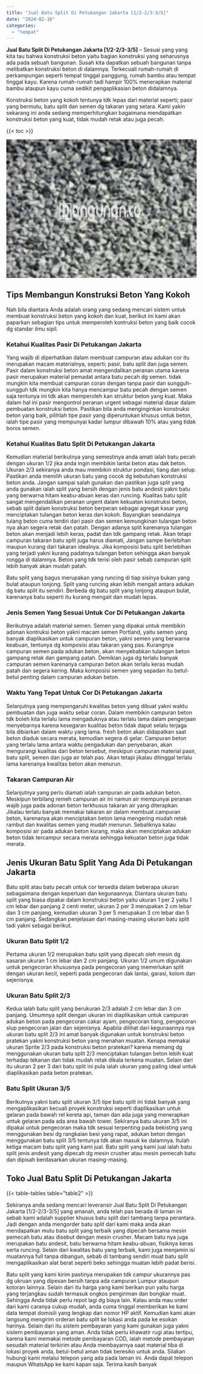 ```yaml
---
title: "Jual Batu Split Di Petukangan Jakarta [1/2-2/3-3/5]"
date: "2024-02-16"
categories: 
  - "tempat"
---
```


**Jual Batu Split Di Petukangan Jakarta \[1/2-2/3-3/5\]** – Sesuai yang yang kita tau bahwa konstruksi beton yaitu bagian konstruksi yang seharusnya ada pada sebuah bangunan. Susah kita dapatkan sebuah bangunan tanpa melibatkan konstruksi beton di dalamnya. Terkecuali rumah-rumah di perkampungan seperti tempat tinggal panggung, rumah bambu atau tempat tinggal kayu. Karena rumah-rumah tadi hampir 100% menerapkan material bambu ataupun kayu cuma sedikit pengaplikasian beton didalamnya.

Konstruksi beton yang kokoh tentunya tdk lepas dari material seperti; pasir yang bermutu, batu split dan semen dg takaran yang setara. Kami yakin sekarang ini anda sedang memperhitungkan bagaimana mendapatkan konstruksi beton yang kuat, tidak mudah retak atau juga pecah.

{{< toc >}}

![Jual Batu Split Di Petukangan Jakarta [1/2-2/3-3/5]](/images/jual-batu-split-20.png)

## Tips Membangun Konstruksi Beton Yang Kokoh

Nah bila diantara Anda adalah orang yang sedang mencari sistem untuk membuat konstruksi beton yang kokoh dan kuat, berikut ini kami akan paparkan sebagian tips untuk memperoleh kontruksi beton yang baik cocok dg standar ilmu sipil.

### Ketahui Kualitas Pasir Di Petukangan Jakarta

Yang wajib di diperhatikan dalam membuat campuran atau adukan cor itu merupakan macam materialnya, seperti; pasir, batu split dan juga semen. Pasir dalam konstruksi beton amat mengendalikan peranan utama karena pasir merupakan material pemadat antara batu pecah dg semen. tidak mungkin kita membuat campuran coran dengan tanpa pasir dan sungguh-sungguh tdk mungkin kita hanya mencampur batu pecah dengan semen saja tentunya ini tdk akan memperoleh kan struktur beton yang kuat. Maka dalam hal ini pasir mengontrol peranan urgent sebagai material dasar dalam pembuatan konstruksi beton. Pastikan bila anda menginginkan konstruksi beton yang baik, pilihlah tipe pasir yang diperuntukan khusus untuk beton, ialah tipe pasir yang mempunyai kadar lumpur dibawah 10% atau yang tidak boros semen.

### Ketahui Kualitas Batu Split Di Petukangan Jakarta

Kemudian material berikutnya yang semestinya anda amati ialah batu pecah dengan ukuran 1/2 jika anda ingin membikin lantai beton atau dak beton. Ukuran 2/3 sekiranya anda mau membikin struktur pondasi, tiang dan selup. Pastikan anda memilih ukuran batu yang cocok dg kebutuhan konstruksi beton anda. Jangan sampai salah gunakan dan pastikan juga split yang anda gunakan ialah split yang bersih dengan jenis batu andesit yakni batu yang berwarna hitam keabu-abuan keras dan runcing. Kualitas batu split sangat mengendalikan peranan urgent dalam kekuatan konstruksi beton, sebab split dalam konstruksi beton berperan sebagai agregat kasar yang menciptakan tulangan beton keras dan kokoh. Bayangkan seandainya tulang beton cuma terdiri dari pasir dan semen kemungkinan tulangan beton nya akan segera retak dan patah. Dengan adanya split karenanya tulangan beton akan menjadi lebih keras, padat dan tdk gampang retak. Akan tetapi campuran takaran batu split juga harus diamati, Jangan sampe berlebihan maupun kurang dari takaran idealnya. Jika komposisi batu split berlebihan yang terjadi yakni kurang padatnya tulangan beton sehingga akan banyak rongga di dalamnya. Beton yang tdk terisi oleh pasir sebab campuran split lebih banyak akan mudah patah.

Batu split yang bagus merupakan yang runcing di tiap sisinya bukan yang bulat ataupun lonjong. Split yang runcing akan lebih mengait antara adukan dg batu split itu sendiri. Berbeda dg batu split yang lonjong ataupun bulat, karenanya batu seperti itu kurang mengait dan mudah lepas.

### Jenis Semen Yang Sesuai Untuk Cor Di Petukangan Jakarta

Berikutnya adalah material semen. Semen yang dipakai untuk membikin adonan kontruksi beton yakni macam semen Portland, yaitu semen yang banyak diaplikasikan untuk campuran beton, yakni semen yang berwarna keabuan, tentunya dg komposisi atau takaran yang pas. Kurangnya campuran semen pada adukan beton, akan menyebabkan tulangan beton gampang retak dan gampang patah. Demikian juga dg terlalu banyak campuran semen karenanya campuran beton akan terlalu keras mudah patah dan segera kering. Maka komposisi semen yang sepadan itu betul-betul penting dalam campuran adukan beton.

### Waktu Yang Tepat Untuk Cor Di Petukangan Jakarta

Selanjutnya yang mempengaruhi kwalitas beton yang dibuat yakni waktu pembuatan dan juga waktu sebar coran. Dalam membikin campuran beton tdk boleh kita terlalu lama mengaduknya atau terlalu lama dalam pengerjaan menyebarnya karena kesegaran kualitas beton tidak dapat selalu terjaga bila dibiarkan dalam waktu yang lama. fresh beton akan didapatkan saat beton diaduk secara merata, kemudian segera di gelar. Campuran beton yang terlalu lama antara waktu pengadukan dan penyebaran, akan mengurangi kualitas dari beton tersebut, meskipun campuran material pasir, batu split, semen dan juga air telah pas. Akan tetapi jikalau ditinggal terlalu lama karenanya kwalitas beton akan menurun.

### Takaran Campuran Air

Selanjutnya yang perlu diamati ialah campuran air pada adukan beton. Meskipun terbilang remeh campuran air ini namun air mempunyai peranan wajib juga pada adonan beton terkhusus takaran air yang diterapkan. Jikalau terlalu banyak memakai takaran air dalam membuat campuran beton, karenanya akan menciptakan beton lama mengering mudah retak rambut dan kwalitas semen yang mudah menurun. Sebaliknya kalau komposisi air pada adukan beton kurang, maka akan menciptakan adukan beton tidak tercampur secara merata sehingga kekuatan beton juga tidak merata.

## Jenis Ukuran Batu Split Yang Ada Di Petukangan Jakarta

Batu split atau batu pecah untuk cor tersedia dalam beberapa ukuran sebagaimana dengan keperluan dan kegunaannya. Diantara ukuran batu split yang biasa dipakai dalam konstruksi beton yaitu ukuran 1 per 2 yaitu 1 cm lebar dan panjang 2 centi meter, ukuran 2 per 3 merupakan 2 cm lebar dan 3 cm panjang, kemudian ukuran 3 per 5 merupakan 3 cm lebar dan 5 cm panjang. Sedangkan penjelasan dari masing-masing ukuran batu split tadi yakni sebagai berikut.

### Ukuran Batu Split 1/2

Pertama ukuran 1/2 merupakan batu split yang dipecah oleh mesin dg sasaran ukuran 1 cm lebar dan 2 cm panjang. Ukuran 1/2 umum digunakan untuk pengecoran khususnya pada pengecoran yang memerlukan split dengan ukuran kecil, seperti pada pengecoran dak lantai, garasi, kolom dan sejenisnya.

### Ukuran Batu Split 2/3

Kedua ialah batu split yang berukuran 2/3 adalah 2 cm lebar dan 3 cm panjang. Umumnya split dengan ukuran ini diaplikasikan untuk campuran adukan beton pada pengecoran cakar ayam, pengecoran tiang, pengecoran slup pengecoran jalan dan sejenisnya. Apabila dilihat dari kegunaannya nya ukuran batu split 2/3 ini amat banyak digunakan untuk konstruksi beton pratekan yakni konstruksi beton yang menahan muatan. Kenapa memakai ukuran Sprite 2/3 pada konstruksi beton pratekan? karena memang dg menggunakan ukuran batu split 2/3 menciptakan tulangan beton lebih kuat terhadap tekanan dan tidak mudah retak dikala terkena muatan. Selain dari itu ukuran 2 per 3 dari batu split ini pula ialah ukuran yang paling ideal untuk diaplikasikan pada beton pratekan.

### Batu Split Ukuran 3/5

Berikutnya yakni batu split ukuran 3/5 tipe batu split ini tidak banyak yang mengaplikasikan kecuali proyek konstruksi seperti diaplikasikan untuk gelaran pada bawah rel kereta api, taman dan ada juga yang menerapkan untuk gelaran pada ada area bawah tower. Sekiranya batu ukuran 3/5 ini dipakai untuk pengecoran maka tdk sesuai terpenting pada bekisting yang menggunakan besi dg rangkaian besi yang rapat, adukan beton dengan menggunakan batu split 3/5 tentunya tdk akan masuk ke dalamnya. Itulah ketiga macam batu split yang kami jual. Batu split yang kami jual ialah batu split jenis andesit yang dipecah dg mesin crusher atau mesin pemecah batu dan dipisah berdasarkan ukuran masing-masing.

## Toko Jual Batu Split Di Petukangan Jakarta

{{< table-tables table="table2" >}}

Sekiranya anda sedang mencari leveransir Jual Batu Split Di Petukangan Jakarta \[1/2-2/3-3/5\] yang amanah, anda telah pas berada di laman ini sebab kami adalah supplier khusus batu split dari tambang tanpa perantara. Jadi dengan anda mengorder batu split dari kami maka anda akan mendapatkan mutu batu split yang terbaik yang dipecah bersama mesin pemecah batu atau disebut dengan mesin crusher. Macam batu nya juga merupakan batu andesit, batu berwarna hitam keabu-abuan, fisiknya keras serta runcing. Selain dari kwalitas batu yang terbaik, kami juga menjamin isi muatannya full tanpa dibangun, sebab di tambang sendiri muat batu split mengaplikasikan alat berat seperti beko sehingga muatan lebih padat berisi.

Batu split yang kami kirim pastinya merupakan tdk campur ukurannya pas dg ukruan yang dipesan bersih tanpa ada campuran Lumpur ataupun kotoran lainnya. Selain dari itu harga yang kami berikan pun yaitu harga yang terjangkau sudah termasuk ongkos pengiriman dan bongkar muat. Sehingga Anda tidak perlu repot lagi dg biaya lain. Kalau anda mau order dari kami caranya cukup mudah, anda cuma tinggal memberikan ke kami data tempat domisili yang lengkap dan nomor HP aktif. Kemudian kami akan langsung mengirim orderan batu split ke lokasi anda pada ke esokan harinya. Selain dari itu sistem pembayaran yang kami gunakan juga yakni sistem pembayaran yang aman. Anda tidak perlu khawatir rugi atau tertipu, karena kami memakai metode pembayaran COD, ialah metode pembayaran sesudah material terkirim atau Anda membayarnya saat material tiba di lokasi proyek anda, betul-betul aman tidak beresiko untuk anda. Silakan hubungi kami melalui telepon yang ada pada laman ini. Anda dapat telepon maupun WhatsApp ke kami kapan saja. Terima kasih banyak
